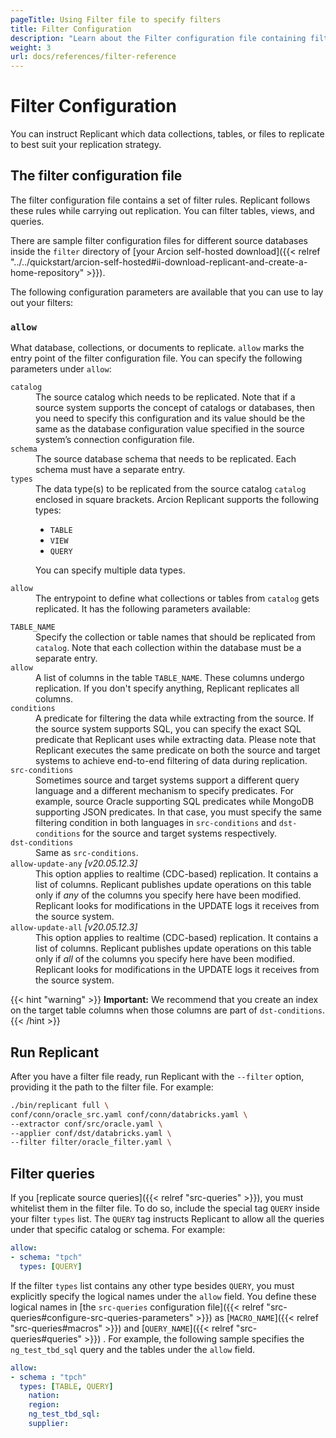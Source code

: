 ```yaml
---
pageTitle: Using Filter file to specify filters
title: Filter Configuration
description: "Learn about the Filter configuration file containing filter rules. These rules tell Replicant which databases, collections, or documents to replicate."
weight: 3
url: docs/references/filter-reference
---
```


# Filter Configuration

You can instruct Replicant which data collections, tables, or files to replicate to best suit your replication strategy.

## The filter configuration file
The filter configuration file contains a set of filter rules. Replicant follows these rules while carrying out replication. You can filter tables, views, and queries. 

There are sample filter configuration files for different source databases inside the `filter` directory of [your Arcion self-hosted download]({{< relref "../../quickstart/arcion-self-hosted#ii-download-replicant-and-create-a-home-repository" >}}).

The following configuration parameters are available that you can use to lay out your filters:

### `allow`
What database, collections, or documents to replicate. `allow` marks the entry point of the filter configuration file. You can specify the following parameters under `allow`: 

<dl class="dl-indent">

<dt><code>catalog</code></dt>
<dd>
The source catalog which needs to be replicated. Note that if a source system supports the concept of catalogs or databases, then you need to specify this configuration and its value should be the same as the database configuration value specified in the source system’s connection configuration file.
</dd>

<dt><code>schema</code></dt>
<dd>
The source database schema that needs to be replicated. Each schema must have a separate entry.
</dd>

<dt><code>types</code></dt>
<dd>
The data type(s) to be replicated from the source catalog <code>catalog</code> enclosed in square brackets. Arcion Replicant supports the following types:

- `TABLE`
- `VIEW`
- `QUERY`

You can specify multiple data types.
</dd>

<dt><code>allow</code></dt>
<dd>
The entrypoint to define what collections or tables from <code>catalog</code> gets replicated. It has the following parameters available:
</dd>

<dl class="dl-indent" >
<dt><code>TABLE_NAME</code></dt>
<dd>
Specify the collection or table names that should be replicated from <code>catalog</code>. Note that each collection within the database must be a separate entry.
</dd>

<dt><code>allow</code></dt>
<dd>
A list of columns in the table <code>TABLE_NAME</code>. These columns undergo replication. If you don't specify anything, Replicant replicates all columns.
</dd>

<dt><code>conditions</code></dt>
<dd>
A predicate for filtering the data while extracting from the source. If the source system supports SQL, you can specify the exact SQL predicate that Replicant uses while extracting data. Please note that Replicant executes the same predicate on both the source and target systems to achieve end-to-end filtering of data during replication.
</dd>

<dt><code>src-conditions</code></dt>
<dd>
Sometimes source and target systems support a different query language and a different mechanism to specify predicates. For example, source Oracle supporting SQL predicates while MongoDB supporting JSON predicates. In that case, you must specify the same filtering condition in both languages in <code>src-conditions</code> and <code>dst-conditions</code> for the source and target systems respectively.
</dd>

<dt><code>dst-conditions</code></dt>
<dd>
Same as <code>src-conditions</code>.
</dd>

<dt><code>allow-update-any</code> <i>[v20.05.12.3]</i></dt>
<dd>
This option applies to realtime (CDC-based) replication. It contains a list of columns. Replicant publishes update operations on this table only if <em>any</em> of the columns you specify here have been modified. Replicant looks for modifications in the UPDATE logs it receives from the source system.
</dd>

<dt><code>allow-update-all</code> <i>[v20.05.12.3]</i></dt>
<dd>
This option applies to realtime (CDC-based) replication. It contains a list of columns. Replicant publishes update operations on this table only if <em>all</em> of the columns you specify here have been modified. Replicant looks for modifications in the UPDATE logs it receives from the source system.
</dd>

</dl>

</dl>

{{< hint "warning" >}}
**Important:** We recommend that you create an index on the target table columns when those columns are part of `dst-conditions`.
{{< /hint >}}

## Run Replicant
After you have a filter file ready, run Replicant with the `--filter` option, providing it the path to the filter file. For example:

```sh
./bin/replicant full \
conf/conn/oracle_src.yaml conf/conn/databricks.yaml \
--extractor conf/src/oracle.yaml \
--applier conf/dst/databricks.yaml \
--filter filter/oracle_filter.yaml \
```

## Filter queries
If you [replicate source queries]({{< relref "src-queries" >}}), you must whitelist them in the filter file. To do so, include the special tag `QUERY` inside your filter `types` list. The `QUERY` tag instructs Replicant to allow all the queries under that specific catalog or schema. For example:

```YAML
allow:
- schema: "tpch"
  types: [QUERY]
```

If the filter `types` list contains any other type besides `QUERY`, you must explicitly specify the logical names under the `allow` field. You define these logical names in [the `src-queries` configuration file]({{< relref "src-queries#configure-src-queries-parameters" >}}) as [`MACRO_NAME`]({{< relref "src-queries#macros" >}}) and [`QUERY_NAME`]({{< relref "src-queries#queries" >}}) . For example, the following sample specifies the `ng_test_tbd_sql` query and the tables under the `allow` field.

```YAML
allow:
- schema : "tpch"
  types: [TABLE, QUERY]
    nation:
    region:
    ng_test_tbd_sql:
    supplier:  
```

